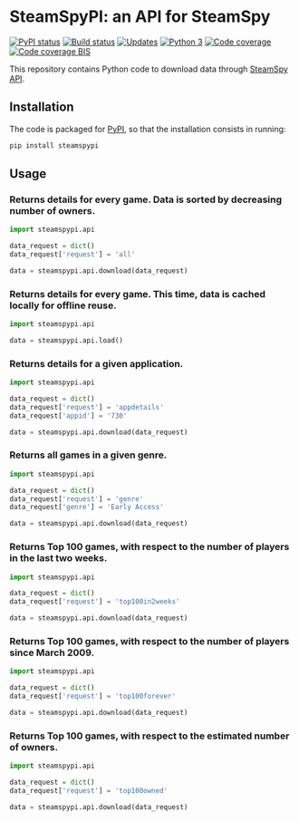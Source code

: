 # SteamSpyPI: an API for SteamSpy

[![PyPI status][PyPI image]][PyPI] [![Build status][Build image]][Build] [![Updates][Dependency image]][PyUp] [![Python 3][Python3 image]][PyUp] [![Code coverage][Coveralls image]][Coveralls] [![Code coverage BIS][Codecov image]][Codecov]

  [PyPI]: https://pypi.python.org/pypi/steamspypi
  [PyPI image]: https://badge.fury.io/py/steamspypi.svg

  [Build]: https://travis-ci.org/woctezuma/steamspypi
  [Build image]: https://travis-ci.org/woctezuma/steamspypi.svg?branch=master

  [PyUp]: https://pyup.io/repos/github/woctezuma/steamspypi/
  [Dependency image]: https://pyup.io/repos/github/woctezuma/steamspypi/shield.svg
  [Python3 image]: https://pyup.io/repos/github/woctezuma/steamspypi/python-3-shield.svg

  [Coveralls]: https://coveralls.io/github/woctezuma/steamspypi?branch=master
  [Coveralls image]: https://coveralls.io/repos/github/woctezuma/steamspypi/badge.svg?branch=master

  [Codecov]: https://codecov.io/gh/woctezuma/steamspypi
  [Codecov image]: https://codecov.io/gh/woctezuma/steamspypi/branch/master/graph/badge.svg

This repository contains Python code to download data through [SteamSpy API](https://steamspy.com/api.php).

## Installation

The code is packaged for [PyPI](https://pypi.org/project/steamspypi/), so that the installation consists in running:

```bash
pip install steamspypi
```

## Usage

### Returns details for every game. Data is sorted by decreasing number of owners.

```python
import steamspypi.api

data_request = dict()
data_request['request'] = 'all'

data = steamspypi.api.download(data_request)
```

### Returns details for every game. This time, data is cached locally for offline reuse.

```python
import steamspypi.api

data = steamspypi.api.load()
```

### Returns details for a given application.

```python
import steamspypi.api

data_request = dict()
data_request['request'] = 'appdetails'
data_request['appid'] = '730'

data = steamspypi.api.download(data_request)
```

### Returns all games in a given genre.

```python
import steamspypi.api

data_request = dict()
data_request['request'] = 'genre'
data_request['genre'] = 'Early Access'

data = steamspypi.api.download(data_request)
```

### Returns Top 100 games, with respect to the number of players in the last two weeks.

```python
import steamspypi.api

data_request = dict()
data_request['request'] = 'top100in2weeks'

data = steamspypi.api.download(data_request)
```

### Returns Top 100 games, with respect to the number of players since March 2009.

```python
import steamspypi.api

data_request = dict()
data_request['request'] = 'top100forever'

data = steamspypi.api.download(data_request)
```

### Returns Top 100 games, with respect to the estimated number of owners.

```python
import steamspypi.api

data_request = dict()
data_request['request'] = 'top100owned'

data = steamspypi.api.download(data_request)
```